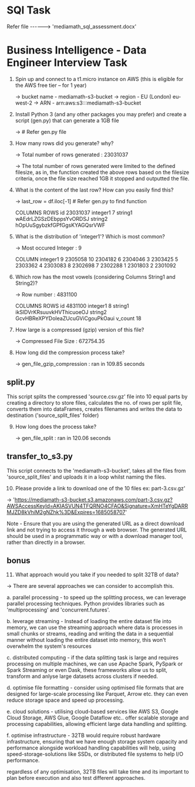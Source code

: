 # SQl Task
Refer file ------> 'mediamath_sql_assessment.docx'

# Business Intelligence - Data Engineer Interview Task
1. Spin up and connect to a t1.micro instance on AWS (this is eligible for the AWS free tier – for 1 year)

    -> bucket name - mediamath-s3-bucket
    -> region - EU (London) eu-west-2
    -> ARN - arn:aws:s3:::mediamath-s3-bucket

2. Install Python 3 (and any other packages you may prefer) and create a script (gen.py) that can generate a 1GB file

    -> # Refer gen.py file

3. How many rows did you generate? why?

    -> Total number of rows generated : 23031037
    
    -> The total number of rows generated were limited to the defined filesize, as in, the function created the above rows based on the filesize criteria, once the file size reached 1GB it stopped and outputted the file.

4. What is the content of the last row? How can you easily find this?
    
    -> last_row = df.iloc[-1] # Refer gen.py to find function

    COLUMNS                         ROWS
    id                              23031037
    integer1                               7
    string1          wAEdrLZGSzDEbppsYvORDSJ
    string2     hOpUuSgybzkfGPfGgsKYAGQsrVWF

5. What is the distribution of 'integer1'? Which is most common?

    -> Most occured Integer : 9
    
    COLUMN
    integer1
    9     2305058
    10    2304182
    6     2304046
    3     2303425
    5     2303362
    4     2303083
    8     2302698
    7     2302288
    1     2301803
    2     2301092

6. Which row has the most vowels (considering Columns String1 and String2)?

    -> Row number : 4831100

    COLUMNS                              ROWS
    id                                   4831100
    integer1                                   8
    string1            ikSlDVrKRsuuvkHVThicuoeOJ
    string2     GcvHBReXPYDoIeaZUcuGViCgouPkOaui
    v_count                                   18

7. How large is a compressed (gzip) version of this file?
    
    -> Compressed File Size : 672754.35

8.  How long did the compression process take?
    
    -> gen_file_gzip_compression : ran in 109.85 seconds

## split.py
This script splits the compressed 'source.csv.gz' file into 10 equal parts by creating a directory to store files, calculates the no. of rows per split file, converts them into dataFrames, creates filenames and writes the data to destination ('source_split_files' folder)

9. How long does the process take?
    
    -> gen_file_split : ran in 120.06 seconds

## transfer_to_s3.py
This script connects to the 'mediamath-s3-bucket', takes all the files from 'source_split_files' and uploads it in a loop whilst naming the files.

10. Please provide a link  to download one of the 10 files ex: part-3.csv.gz' 

-> 'https://mediamath-s3-bucket.s3.amazonaws.com/part-3.csv.gz?AWSAccessKeyId=AKIASVUN4TFQRNO4CFAO&Signature=XmHTeYgDARRMJZD8kVhiM2gNZhk%3D&Expires=1685058707'

Note - Ensure that you are using the generated URL as a direct download link and not trying to access it through a web browser. The generated URL should be used in a programmatic way or with a download manager tool, rather than directly in a browser.

## bonus
11. What approach would you take if you needed to split 32TB of data?

-> There are several approaches we can consider to accomplish this.

a. parallel processing - to speed up the splitting process, we can leverage parallel processing techniques. Python provides libraries such as 'multiprocessing' and 'concurrent.futures'.

b. leverage streaming - Instead of loading the entire dataset file into memory, we can use the streaming approach where data is processes in small chunks or streams, reading and writing the data in a sequential manner without loading the entire dataset into memory, this won't overwhelm the system's resources

c. distributed computing - if the data splitting task is large and requires processing on multiple machines, we can use Apache Spark, PySpark or Spark Streaming or even Dask, these frameworks allow us to split, transform and anlyse large datasets across clusters if needed.

d. optimise file formatting - consider using optimised file formats that are designed for large-scale processing like Parquet, Arrow etc. they can even reduce storage space and speed up processing.

e. cloud solutions - utilising cloud-based services like AWS S3, Google Cloud Storage, AWS Glue, Google Dataflow etc.. offer scalable storage and processing capabilities, allowing efficient large data handling and splitting.

f. optimise infrastructure - 32TB would require robust hardware infrastructure, ensuring that we have enough storage system capacity and performance alongside workload handling capabilities will help, using speed-storage-solutions like SSDs, or distributed file systems to help I/O performance.

regardless of any optimisation, 32TB files will take time and its important to plan before execution and also test different approaches.